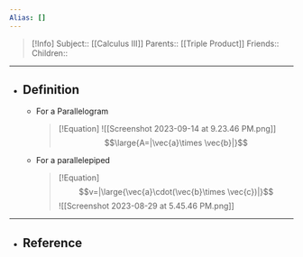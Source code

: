 ```yaml
---
Alias: []
---
```

> [!Info]
> Subject:: [[Calculus III]]
> Parents:: [[Triple Product]]
> Friends:: 
> Children:: 
---
- ## Definition
	- For a Parallelogram
	  > [!Equation]
	  > ![[Screenshot 2023-09-14 at 9.23.46 PM.png]]
	  > $$\large{A=|\vec{a}\times \vec{b}|}$$
	- For a parallelepiped
	  > [!Equation]
	  > $$v=|\large{\vec{a}\cdot(\vec{b}\times \vec{c})|}$$
	  > ![[Screenshot 2023-08-29 at 5.45.46 PM.png]]
---
- ## Reference